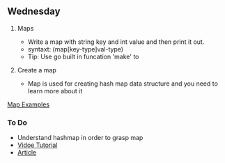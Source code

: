 ## Wednesday 

1. Maps 
	* Write a map with string key and int value and then print it out. 
	* syntaxt: (map[key-type]val-type)
	* Tip: Use go built in funcation 'make' to 
            
2. Create a map 
	* Map is used for creating hash map data structure and you need to learn more about it 

	
[Map Examples](../maps/)

### To Do 

* Understand hashmap in order to grasp map
* [Vidoe Tutorial](https://www.youtube.com/watch?v=lgk_eMv0HD8)
* [Article](https://www.freecodecamp.org/news/hash-tables/)